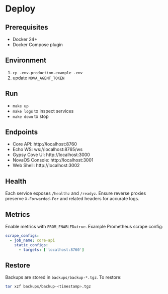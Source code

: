 # Deploy

## Prerequisites
- Docker 24+
- Docker Compose plugin

## Environment
1. `cp .env.production.example .env`
2. update `NOVA_AGENT_TOKEN`

## Run
- `make up`
- `make logs` to inspect services
- `make down` to stop

## Endpoints
- Core API: http://localhost:8760
- Echo WS: ws://localhost:8765/ws
- Gypsy Cove UI: http://localhost:3000
- NovaOS Console: http://localhost:3001
- Web Shell: http://localhost:3002

## Health
Each service exposes `/healthz` and `/readyz`.
Ensure reverse proxies preserve `X-Forwarded-For` and related headers for accurate logs.

## Metrics
Enable metrics with `PROM_ENABLED=true`.
Example Prometheus scrape config:
```yaml
scrape_configs:
  - job_name: core-api
    static_configs:
      - targets: ['localhost:8760']
```

## Restore
Backups are stored in `backups/backup-*.tgz`.
To restore:
```bash
tar xzf backups/backup-<timestamp>.tgz
```
